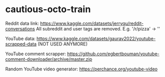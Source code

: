# cautious-octo-train





Reddit data link: https://www.kaggle.com/datasets/jerryqu/reddit-conversations
All subreddit and user tags are removed. E.g. '/r/pizza' -> ''




YouTube data: https://www.kaggle.com/datasets/gaurav2022/youtube-scrapped-data  (NOT USED ANYMORE)

YouTube comment scrapper: https://github.com/egbertbouman/youtube-comment-downloader/archive/master.zip

Random YouTube video generator: https://perchance.org/youtube-video

